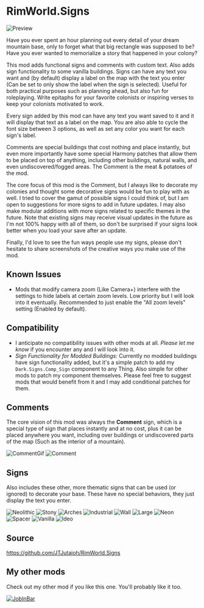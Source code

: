 # RimWorld.Signs

![Preview](https://i.imgur.com/TSGAvVb.jpeg)

Have you ever spent an hour planning out every detail of your dream mountain base, only to forget what that big rectangle was supposed to be? Have you ever wanted to memorialize a story that happened in your colony?

This mod adds functional signs and comments with custom text. Also adds sign functionality to some vanilla buildings. Signs can have any text you want and (by default) display a label on the map with the text you enter (Can be set to only show the label when the sign is selected). Useful for both practical purposes such as planning ahead, but also fun for roleplaying. Write epitaphs for your favorite colonists or inspiring verses to keep your colonists motivated to work.

Every sign added by this mod can have any text you want saved to it and it will display that text as a label on the map. You are also able to cycle the font size between 3 options, as well as set any color you want for each sign's label.

Comments are special buildings that cost nothing and place instantly, but even more importantly have some special Harmony patches that allow them to be placed on top of anything, including other buildings, natural walls, and even undiscovered/fogged areas. The Comment is the meat & potatoes of the mod.

The core focus of this mod is the Comment, but I always like to decorate my colonies and thought some decorative signs would be fun to play with as well. I tried to cover the gamut of possible signs I could think of, but I am open to suggestions for more signs to add in future updates. I may also make modular additions with more signs related to specific themes in the future.
Note that existing signs may receive visual updates in the future as I'm not 100% happy with all of them, so don't be surprised if your signs look better when you load your save after an update.

Finally, I'd love to see the fun ways people use my signs, please don't hesitate to share screenshots of the creative ways you make use of the mod.

<h2>Known Issues</h2>

* Mods that modify camera zoom (Like Camera+) interfere with the settings to hide labels at certain zoom levels. Low priority but I will look into it eventually. Recommended to just enable the "All zoom levels" setting (Enabled by default).

<h2>Compatibility</h2>

* I anticipate no compatibility issues with other mods at all. <i>Please let me know</i> if you encounter any and I will look into it.
* <i>Sign Functionality for Modded Buildings:</i> Currently no modded buildings have sign functionality added, but it's a simple patch to add my `Dark.Signs.Comp_Sign` component to any Thing. Also simple for other mods to patch my component themselves. Please feel free to suggest mods that would benefit from it and I may add conditional patches for them.

<h2>Comments</h2>
The core vision of this mod was always the <b>Comment</b> sign, which is a special type of sign that places instantly and at no cost, plus it can be placed anywhere you want, including over buildings or undiscovered parts of the map (Such as the interior of a mountain).

![CommentGif](https://i.imgur.com/gTgI145.gif)
![Comment](https://i.imgur.com/WJ5KiYl.png)

<h2>Signs</h2>
Also includes these other, more thematic signs that can be used (or ignored) to decorate your base. These have no special behaviors, they just display the text you enter.

![Neolithic](https://i.imgur.com/00uDlGp.png)
![Stony](https://i.imgur.com/H41LhQb.png)
![Arches](https://i.imgur.com/cc6B9V9.png)
![Industrial](https://i.imgur.com/m3ruxw4.png)
![Wall](https://i.imgur.com/bYbTHti.png)
![Large](https://i.imgur.com/t2P9k1J.png)
![Neon](https://i.imgur.com/KtpDXmO.png)
![Spacer](https://i.imgur.com/TMHXZJo.png)
![Vanilla](https://i.imgur.com/1Xd3U7q.png)
![Ideo](https://i.imgur.com/tSznE4p.png)


<h2>Source</h2>

https://github.com/JTJutajoh/RimWorld.Signs

<h2>My other mods</h2>

Check out my other mod if you like this one. You'll probably like it too.

[![JobInBar](https://i.imgur.com/R5ajTge.png)](https://steamcommunity.com/sharedfiles/filedetails/?id=2086300611&tscn=1629062262)
